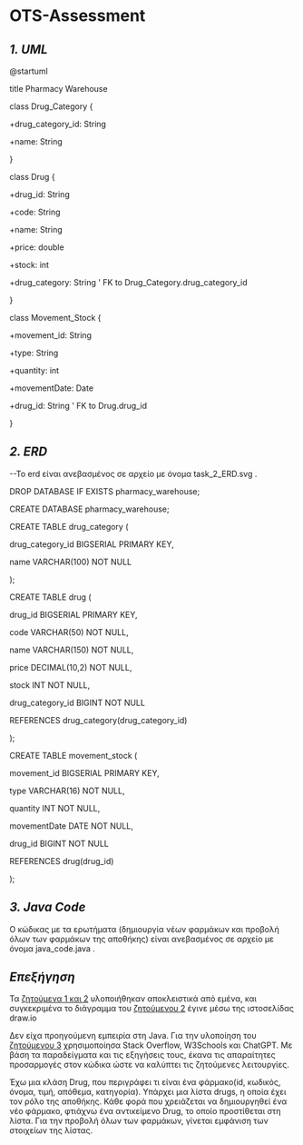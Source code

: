 # OTS-Assessment

## *1. UML*


@startuml

title Pharmacy Warehouse


class Drug_Category {

  +drug_category_id: String
  
  +name: String

}

class Drug {

+drug_id: String

+code: String

+name: String

+price: double

+stock: int

+drug_category: String   ' FK to Drug_Category.drug_category_id

}

class Movement_Stock {

+movement_id: String

+type: String

+quantity: int

+movementDate: Date

+drug_id: String         ' FK to Drug.drug_id

}


## *2. ERD*

--To erd είναι ανεβασμένος σε αρχείο με όνομα task_2_ERD.svg . 

DROP DATABASE IF EXISTS pharmacy_warehouse;

CREATE DATABASE pharmacy_warehouse;


CREATE TABLE drug_category (

drug_category_id BIGSERIAL PRIMARY KEY,

name VARCHAR(100) NOT NULL

);


CREATE TABLE drug (

drug_id BIGSERIAL PRIMARY KEY,

code VARCHAR(50) NOT NULL,

name VARCHAR(150) NOT NULL,

price DECIMAL(10,2) NOT NULL,

stock INT NOT NULL,

drug_category_id BIGINT NOT NULL

REFERENCES drug_category(drug_category_id)

);


CREATE TABLE movement_stock (

movement_id BIGSERIAL PRIMARY KEY,

type VARCHAR(16) NOT NULL,

quantity INT NOT NULL,

movementDate DATE NOT NULL,

drug_id BIGINT NOT NULL

REFERENCES drug(drug_id)

);



## *3. Java Code*

Ο κώδικας με τα ερωτήματα (δημιουργία νέων φαρμάκων και προβολή όλων των φαρμάκων της αποθήκης) είναι ανεβασμένος σε αρχείο με όνομα java_code.java .  


## *Επεξήγηση*

Τα <ins>ζητούμενα 1 και 2</ins> υλοποιήθηκαν αποκλειστικά από εμένα, και συγκεκριμένα το διάγραμμα του <ins>ζητούμενου 2</ins> έγινε μέσω της ιστοσελίδας draw.io


Δεν είχα προηγούμενη εμπειρία στη Java. Για την υλοποίηση του <ins>ζητούμενου 3</ins> χρησιμοποίησα Stack Overflow, W3Schools και ChatGPT. Με βάση τα παραδείγματα και τις εξηγήσεις τους, έκανα τις απαραίτητες προσαρμογές στον κώδικα ώστε να καλύπτει τις ζητούμενες λειτουργίες. 


Έχω μια κλάση Drug, που περιγράφει τι είναι ένα φάρμακο(id, κωδικός, όνομα, τιμή, απόθεμα, κατηγορία). Υπάρχει μια λίστα drugs, η οποία έχει τον ρόλο της αποθήκης. Κάθε φορά που χρειάζεται να δημιουργηθεί ένα νέο φάρμακο, φτιάχνω ένα αντικείμενο Drug, το οποίο προστίθεται στη λίστα. Για την προβολή όλων των φαρμάκων, γίνεται εμφάνιση των στοιχείων της λίστας. 




